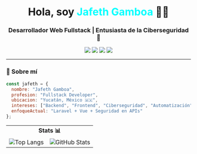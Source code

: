 <!-- Header -->
<h1 align="center">Hola, soy <span style="color:#00FFFF">Jafeth Gamboa</span> 👨‍💻</h1>
<h3 align="center">Desarrollador Web Fullstack | Entusiasta de la Ciberseguridad 🔐</h3>

<p align="center">
  <img src="https://img.shields.io/badge/Code-PHP-blue?style=flat&logo=php" />
  <img src="https://img.shields.io/badge/Laravel-FF2D20?style=flat&logo=laravel&logoColor=white" />
  <img src="https://img.shields.io/badge/JavaScript-F7DF1E?style=flat&logo=javascript&logoColor=black" />
  <img src="https://img.shields.io/badge/CyberSecurity-000000?style=flat&logo=protonvpn&logoColor=white" />
</p>

---

### 🧠 Sobre mí

```js
const jafeth = {
  nombre: "Jafeth Gamboa",
  profesion: "Fullstack Developer",
  ubicacion: "Yucatán, México 🇲🇽",
  intereses: ["Backend", "Frontend", "Ciberseguridad", "Automatización"],
  enfoqueActual: "Laravel + Vue + Seguridad en APIs"
};
```
<table>
  <tr>
    <td colspan="2" align="center"><strong>Stats 📊</strong></td>
  </tr>
  <tr>
    <td valign="top">
      <img src="https://github-readme-stats.vercel.app/api/top-langs/?username=DARKTOTEM2703&theme=dark&layout=compact" alt="Top Langs" />
    </td>
    <td valign="top">
      <img src="https://github-readme-stats.vercel.app/api/?username=DARKTOTEM2703&theme=dark"alt="GitHub Stats" />
    </td>
  </tr>
</table>
